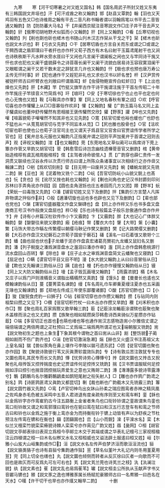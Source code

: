 <!-- { "loadSidebar": true } -->
　　九寒
　　寒【河干切寒暑之对又姓又国名】韩【国名周武子所封又姓又东夷有三韩国説文井垣也】汗【可汗戎酋之称又翰韵】邯【赵县又覃韵】翰【羽也又天鸡羽有五色又□也诗维周之翰有平去二音凡称书翰者谓以羽翰爲笔以书平去二音皆通又翰韵】防【防防蕃大马名】干【井阑西京赋注音寒説文作□庄子井干音去声又翰韵】豻【俄寒切胡地野犬似狐而小又翰韵】犴【同上又翰韵】○看【丘寒切视也又翰韵】刋【削也剟也斫也槎木也书随山刋木汉志作栞从干戈之干】栞【槎木也斫也説文木识也】靬【弓衣又先韵】○干【居寒切盾也方言自关而东或谓之□或谓之干闗西谓之盾郭璞曰干者扞也亦作杆又荀子西方有木名曰射干玉篇鸢尾射干也又涧也诗秩秩斯干凡水畔水旁水厓曰干又闲也凡言阑干谓阑板之闲也又与竿同诗干旄又忓也求也犯也又阑干盛貌薛令之诗苜蓿长阑干又阑干流貌白居易诗玉容寂寞泪阑干又眼眶谓之阑干又若干数未定之辞犹言几许也又翰韵】忓【极也求也预也唐万寿公主传无忓时事】奸【犯也通作干又婬犯非礼也又求也汉书以奸名誉】杆【汉尹赏传被铠杆师古曰杆臂衣也刘敞曰杆谓盾耳】虷【虫侵物鲍宣传白虹虷日】干【上出也燥也又先韵】肝【木藏】竿【竹挺又旗竿古作干诗干旄谓注旄于干首左传昭二十年作竿旄庄子竿牍音义竹简爲书】玕【琅玕】○安【于寒切徐也宁也止也平也定也何也心无愧也又姓】鞍【马鞍具亦作鞌】鞌【同上又地名春秋有鞌之战】○欢【呼官切喜也亦作懽驩上从□□音寡俗作欢非】懽【又翰韵】驩【广韵玉篇马名又同上孟子驩虞如也董仲舒传驩然有恩相接王褒传驩然交欣】貛【野豕】讙【哗也又先韵】嚾【喧嚣貌荀子嚾嚾然不知其非也又见先韵】○寛【枯官切爱也裕也缓也广也舒也不猛也从宀从萈萈胡官切与苋字不同监本从苋】□【尻也脽也股骨也】○官【沽欢切宦也职也使也公也荀子注官司主也又谓天子爲县官又官舍曰官贾谊传学者所学之官也】冠【冕弁总名元服也又翰韵凡正指冕弁谓之冠则平声加冕弁于首谓之冠则去声】观【谛视又翰韵】涫【也又翰韵】莞【东莞地名又草似蔺可以爲席诗下莞上簟亦作菅又旱韵又胡官切】菅【韩愈雪后诗岂念幽桂遗榛菅音官又删韵】棺【黄帝始造棺椁有虞瓦棺周殷棺椁】倌【主驾者诗命彼倌人】贯【广韵穿也薛仁贵传一发洞贯又联续也汉谷永传以次贯行师古曰谓上所陈众条诸事宜以次相续行之亦作毌又翰諌二韵】○剜【爲欢切刻削】眢【目无明一曰废井又先韵】蜿【蟠蜿龙貌又先铣二韵】豌【豆也】涴【泥着物又铣个二韵】○岏【吾官切防岏小山貌又鋭上也髙也】忨【贪也】抏【讹尽又挫也耗也又翰韵】刓【剸也刓角也史记汉书封爵刻印刓苏林曰手弄角讹亦作园】园【圆也圭角泯铄也庄五者园而几方又团】羱【野羊】蚖【荣蚖一曰毒虺又先韵】○潘【铺官切姓又见下及删韵】拌【集韵引方言楚人凡挥弃物谓之拌俗作非】○般【逋潘切旋也运也多也辟也又见下及删韵】□【辈也部也党也】○槃【蒲官切盛器籀文作盘又槃礴也】盘【同上亦作柈又乐也书多盘又盘庚商王号汉书作般庚又盘屈也】柈○般【乐也诗有般篇孟子般乐怠傲通作盘亦作弁卞】弁【诗有小弁篇汉杜钦传作小卞又霰韵】卞【又霰韵】胖【大也记心广体胖又翰韵】媻【媻媻往来貌又歌韵】瘢【疮痕】幋【覆衣大巾】鞶【大带】縏【小囊】繁【马饰大带古作緐左传繁缨以朝缨马鞅记作樊又删韵】樊【记大路樊缨又删韵】磐【大石亦作盘汉文纪磐石之宗荀子国安于磐石】磻【溪名一曰石着隿又歌哿个三韵】蟠【曲也屈也伏也子龙蟠于泥亦作盘袁宏诸葛亮賛初九龙蟠又鼠妇名又删韵】潘【列子鲵旋之潘爲渊音盘水之瀊洄曰潘亦作审】瀊【同上亦作盘韩愈桃源行流水盘回山百转】搫【除也】审【庄子止水之审爲渊音盘简文云蟠聚也又寝韵】□【屈足也】○瞒【谟官切平目又目不明】漫【水大貌又翰韵上从曰曰音冒俗从日】谩【欺也又先翰谏三韵俗从日】蹒【逾也】槾【朽也亦作镘慢又翰韵俗从日】镘【同上又大防又翰韵俗从日】墁【孟子毁瓦画墁又翰韵】【雨露浓貌】樠【木名又庄子以爲门戸则液樠音义谓脂出樠樠然又真韵】馒【馒头】曼【曼曼长也逺也又模翰谏韵俗从日】蔓【蔓菁菜名谏韵】缦【车名周礼巾车卿乗夏缦注夏赤也五采画无瑑也又翰谏韵】鄤【郑地左传成三年使东鄙覆诸鄤】○酸【苏官切酢也】□【小】狻【狻猊食虎豹一曰狮子】○钻【祖官切穿也亦作攒又翰韵】攒【与钻同内则柤棃曰攒之又见下】○欑【徂官切积竹杖一曰木丛亦作攒又旱韵】穳【刈禾积也亦作□】酂【聚也周礼百家爲酂又歌旱翰三韵】菆【记菆涂龙輴菆涂谓殡也菆聚也聚木盖榇而涂之也又尤韵】攒【族聚也相如赋攒戾莎韩愈诗西来骑似万星攒亦作钻菆】○端【多官切正也首也也萌也绪也等也通作耑汉志感物造耑小尔雅倍丈谓之端倍端谓之两倍两谓之疋杜预曰二丈爲端二端爲两所谓疋也又端朝服又铣韵】耑【説文物初生之题也上象生下象其根今谓物之首曰耑从山非】剬【整饬貌子蔺相如剬而不伤广韵齐也】○湍【他官切激湍急濑】煓【赫也又火盛汉书注髙祖父太上皇名煓】貒【兽似豕角在鼻上堪作弓李陵以貒弓遗苏武】○团【徒官切圜也聚也亦作园】敦【聚貌诗敦彼行苇又灰眞萧轸震效队韵】专【诗有敦瓜苦注敦犹专专也又圜也周礼其民专而长又先韵】慱【忧劳诗劳心慱慱兮】抟【説文圜也又抟击又掜聚也礼母抟饭又控抟揣度也史记贾谊传何足控抟又铣韵】揣【汉书贾谊服赋何足控揣如淳曰控引也揣音团控揣玩弄爱生之意也又贿哿二韵】漙【漙漙露多貌诗零露漙兮】鷒【鹳鷒鸟名尔雅鹳鷒鶝柔如鹊短尾射之衔矢射人】□【雕也亦作鹑广韵鸢之别名】鹑【诗匪鹑匪鸢又眞韵又都昆切】剸【裁也断也广韵截木又先铣霰三韵】篿【説文圆竹器又先韵】○鸾【卢官切神鸟出女牀山孙柔之瑞应图鸾者赤神之精凤凰之佐鸡身赤毛色被五采鸣中五音人君进退有度亲疏有序则至又和鸾车軨】銮【鉌也以金爲铃字亦作鸾崔豹古今注五路衡上金雀者朱鸟也口衔铃铃谓之銮故谓朱鸟銮也鸾口衔铃故又谓之和鸾郭璞曰鸾铃也在轭曰鸾在轼曰和汉五行志登车有和鸾之节师古曰和铃也以金爲之施于衡上鸾亦金为而持衡衔铃于镳上动皆有声以为舒疾之节杜预注左传鸾在镳和在衡也】圝【团圝圎也】峦【山小而鋭】滦【平滦水名】栾【木似兰又檀栾竹貌栾栾瘠貌诗棘人栾栾兮亦作脔见广韵又姓】羉【彘网】○桓【胡官切説文亭邮表徐曰表双立爲桓今亭邮立木交于其端或谓之华表礼记檀弓三家视桓楹注云四植谓之桓一曰木名似栁又水名又桓桓威也又谥法辟土服逺曰桓又姓】峘【尔雅小山岌大山峘集韵或作□】洹【説文水名左传声伯梦济洹而歌洹洹流也】貆【説文貉类貉子也诗有县貆兮集韵通作狟】荁【草名似堇叶大礼记内则冬用堇夏用荁】完【同上切全也缮也】丸【説文圜也倾侧而转者从反仄徐曰仄者一向欹而不可回也是故仄而可反爲丸可左可右也】芄【説文芄兰莞也诗芄兰之枝】汍【汍澜泣貌】纨【説文素也】萑【説文乱也易爲萑苇】瓛【説文桓圭公所执从玉献声字书又音钀马镳也】豲【説文豕之逸也博雅豕属长杨赋拕豪豲师古曰一名帬豲一曰邑名在天水】○暵【许干切干也旱也亦作熯又翰旱二韵】
　　十删
